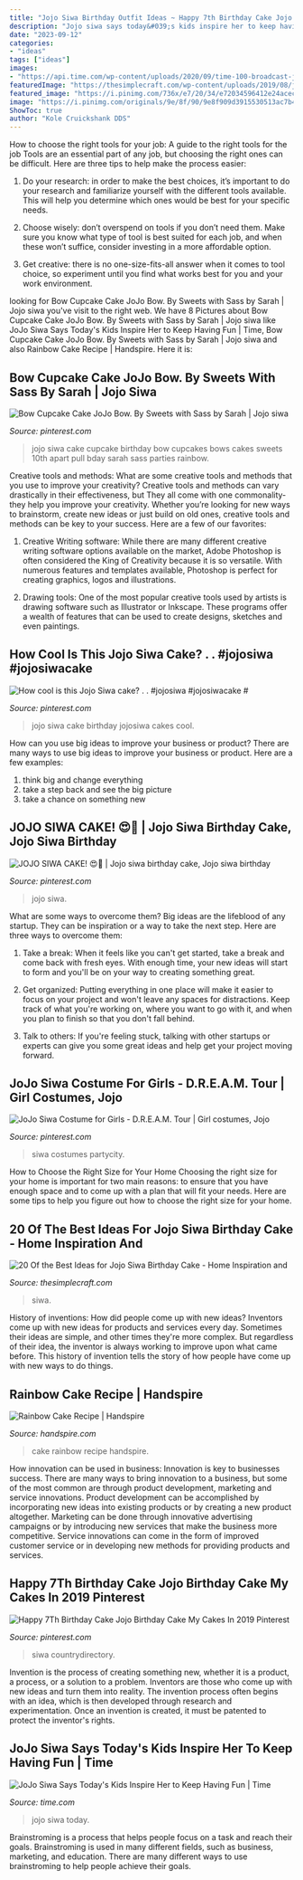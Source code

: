 ```yaml
---
title: "Jojo Siwa Birthday Outfit Ideas ~ Happy 7th Birthday Cake Jojo Birthday Cake My Cakes In 2019 Pinterest"
description: "Jojo siwa says today&#039;s kids inspire her to keep having fun"
date: "2023-09-12"
categories:
- "ideas"
tags: ["ideas"]
images:
- "https://api.time.com/wp-content/uploads/2020/09/time-100-broadcast-jojo-siwa.jpg?quality=85&amp;w=1200&amp;h=628&amp;crop=1"
featuredImage: "https://thesimplecraft.com/wp-content/uploads/2019/08/jojo-siwa-birthday-cake-luxury-the-25-best-jojo-siwa-birthday-cake-ideas-on-pinterest-of-jojo-siwa-birthday-cake.jpg"
featured_image: "https://i.pinimg.com/736x/e7/20/34/e72034596412e24acec83e13305ede9a.jpg"
image: "https://i.pinimg.com/originals/9e/8f/90/9e8f909d3915530513ac7b4348a3d679.jpg"
ShowToc: true
author: "Kole Cruickshank DDS"
---
```



How to choose the right tools for your job: A guide to the right tools for the job
Tools are an essential part of any job, but choosing the right ones can be difficult. Here are three tips to help make the process easier:
1. Do your research: in order to make the best choices, it’s important to do your research and familiarize yourself with the different tools available. This will help you determine which ones would be best for your specific needs.

2. Choose wisely: don’t overspend on tools if you don’t need them. Make sure you know what type of tool is best suited for each job, and when these won’t suffice, consider investing in a more affordable option.

3. Get creative: there is no one-size-fits-all answer when it comes to tool choice, so experiment until you find what works best for you and your work environment.

	

		
looking for Bow Cupcake Cake JoJo Bow. By Sweets with Sass by Sarah | Jojo siwa you've visit to the right web. We have 8 Pictures about Bow Cupcake Cake JoJo Bow. By Sweets with Sass by Sarah | Jojo siwa like JoJo Siwa Says Today&#039;s Kids Inspire Her to Keep Having Fun | Time, Bow Cupcake Cake JoJo Bow. By Sweets with Sass by Sarah | Jojo siwa and also Rainbow Cake Recipe | Handspire. Here it is:
		
    
## Bow Cupcake Cake JoJo Bow. By Sweets With Sass By Sarah | Jojo Siwa

<img loading=lazy src="https://i.pinimg.com/736x/e7/20/34/e72034596412e24acec83e13305ede9a.jpg" onerror="this.onerror=null;this.src='https://tse1.mm.bing.net/th?id=OIP.URLkDezwtm4BHIwh6rCGIgHaGv&amp;pid=15.1';" alt="Bow Cupcake Cake JoJo Bow. By Sweets with Sass by Sarah | Jojo siwa">

_Source: pinterest.com_

>jojo siwa cake cupcake birthday bow cupcakes bows cakes sweets 10th apart pull bday sarah sass parties rainbow. 

	

Creative tools and methods: What are some creative tools and methods that you use to improve your creativity?
Creative tools and methods can vary drastically in their effectiveness, but They all come with one commonality- they help you improve your creativity. Whether you’re looking for new ways to brainstorm, create new ideas or just build on old ones, creative tools and methods can be key to your success. Here are a few of our favorites: 
1. Creative Writing software: While there are many different creative writing software options available on the market, Adobe Photoshop is often considered the King of Creativity because it is so versatile. With numerous features and templates available, Photoshop is perfect for creating graphics, logos and illustrations.

2. Drawing tools: One of the most popular creative tools used by artists is drawing software such as Illustrator or Inkscape. These programs offer a wealth of features that can be used to create designs, sketches and even paintings.

    
## How Cool Is This Jojo Siwa Cake? . . #jojosiwa #jojosiwacake #

<img loading=lazy src="https://i.pinimg.com/736x/0e/c8/c4/0ec8c46efa7fa8b84995087c8eda5317.jpg" onerror="this.onerror=null;this.src='https://tse1.mm.bing.net/th?id=OIP.JsWUDai1Glz-hNvafuL2wwHaHa&amp;pid=15.1';" alt="How cool is this Jojo Siwa cake? . . #jojosiwa #jojosiwacake #">

_Source: pinterest.com_

>jojo siwa cake birthday jojosiwa cakes cool. 

	

How can you use big ideas to improve your business or product?
There are many ways to use big ideas to improve your business or product. Here are a few examples: 
1. think big and change everything
2. take a step back and see the big picture
3. take a chance on something new 

    
## JOJO SIWA CAKE! 😍🎀 | Jojo Siwa Birthday Cake, Jojo Siwa Birthday

<img loading=lazy src="https://i.pinimg.com/736x/be/5a/32/be5a328ba8501e057587403415cdc194.jpg" onerror="this.onerror=null;this.src='https://tse4.mm.bing.net/th?id=OIP.ofDauaV38GP_KEBFbyUYNQHaJ3&amp;pid=15.1';" alt="JOJO SIWA CAKE! 😍🎀 | Jojo siwa birthday cake, Jojo siwa birthday">

_Source: pinterest.com_

>jojo siwa. 

	

What are some ways to overcome them?
Big ideas are the lifeblood of any startup. They can be inspiration or a way to take the next step. Here are three ways to overcome them:
1) Take a break: When it feels like you can't get started, take a break and come back with fresh eyes. With enough time, your new ideas will start to form and you'll be on your way to creating something great.

2) Get organized: Putting everything in one place will make it easier to focus on your project and won't leave any spaces for distractions. Keep track of what you're working on, where you want to go with it, and when you plan to finish so that you don't fall behind.

3) Talk to others: If you're feeling stuck, talking with other startups or experts can give you some great ideas and help get your project moving forward.

    
## JoJo Siwa Costume For Girls - D.R.E.A.M. Tour | Girl Costumes, Jojo

<img loading=lazy src="https://i.pinimg.com/originals/9e/8f/90/9e8f909d3915530513ac7b4348a3d679.jpg" onerror="this.onerror=null;this.src='https://tse4.mm.bing.net/th?id=OIP.VnpTOJN5ii2Bapk_7DyWXAHaLH&amp;pid=15.1';" alt="JoJo Siwa Costume for Girls - D.R.E.A.M. Tour | Girl costumes, Jojo">

_Source: pinterest.com_

>siwa costumes partycity. 

	

How to Choose the Right Size for Your Home
Choosing the right size for your home is important for two main reasons: to ensure that you have enough space and to come up with a plan that will fit your needs. Here are some tips to help you figure out how to choose the right size for your home.

    
## 20 Of The Best Ideas For Jojo Siwa Birthday Cake - Home Inspiration And

<img loading=lazy src="https://thesimplecraft.com/wp-content/uploads/2019/08/jojo-siwa-birthday-cake-luxury-the-25-best-jojo-siwa-birthday-cake-ideas-on-pinterest-of-jojo-siwa-birthday-cake.jpg" onerror="this.onerror=null;this.src='https://tse2.mm.bing.net/th?id=OIP.DYZmayIe7I9UjLoEZpfCJAHaNN&amp;pid=15.1';" alt="20 Of the Best Ideas for Jojo Siwa Birthday Cake - Home Inspiration and">

_Source: thesimplecraft.com_

>siwa. 

	

History of inventions: How did people come up with new ideas?
Inventors come up with new ideas for products and services every day. Sometimes their ideas are simple, and other times they're more complex. But regardless of their idea, the inventor is always working to improve upon what came before. This history of invention tells the story of how people have come up with new ways to do things.

    
## Rainbow Cake Recipe | Handspire

<img loading=lazy src="https://handspire.com/wp-content/uploads/2013/11/rainbow-cake-6.jpg" onerror="this.onerror=null;this.src='https://tse4.mm.bing.net/th?id=OIP.yMsYjS1Fqwl3MSSF-h3xaQHaLH&amp;pid=15.1';" alt="Rainbow Cake Recipe | Handspire">

_Source: handspire.com_

>cake rainbow recipe handspire. 

	

How innovation can be used in business:
Innovation is key to businesses success. There are many ways to bring innovation to a business, but some of the most common are through product development, marketing and service innovations. Product development can be accomplished by incorporating new ideas into existing products or by creating a new product altogether. Marketing can be done through innovative advertising campaigns or by introducing new services that make the business more competitive. Service innovations can come in the form of improved customer service or in developing new methods for providing products and services.

    
## Happy 7Th Birthday Cake Jojo Birthday Cake My Cakes In 2019 Pinterest

<img loading=lazy src="https://i.pinimg.com/736x/b3/8e/18/b38e18cf7df74bdb1f56f0907377580e.jpg" onerror="this.onerror=null;this.src='https://tse4.mm.bing.net/th?id=OIP.khr9NHbtqt3YPfIoP0rr7QHaNY&amp;pid=15.1';" alt="Happy 7Th Birthday Cake Jojo Birthday Cake My Cakes In 2019 Pinterest">

_Source: pinterest.com_

>siwa countrydirectory. 

	

Invention is the process of creating something new, whether it is a product, a process, or a solution to a problem. Inventors are those who come up with new ideas and turn them into reality. The invention process often begins with an idea, which is then developed through research and experimentation. Once an invention is created, it must be patented to protect the inventor's rights.

    
## JoJo Siwa Says Today&#039;s Kids Inspire Her To Keep Having Fun | Time

<img loading=lazy src="https://api.time.com/wp-content/uploads/2020/09/time-100-broadcast-jojo-siwa.jpg?quality=85&amp;w=1200&amp;h=628&amp;crop=1" onerror="this.onerror=null;this.src='https://tse4.mm.bing.net/th?id=OIP.OsVRCZPismv4xRxu9Ibx5AHaD4&amp;pid=15.1';" alt="JoJo Siwa Says Today&#039;s Kids Inspire Her to Keep Having Fun | Time">

_Source: time.com_

>jojo siwa today. 

	

Brainstroming is a process that helps people focus on a task and reach their goals. Brainstroming is used in many different fields, such as business, marketing, and education. There are many different ways to use brainstroming to help people achieve their goals.

